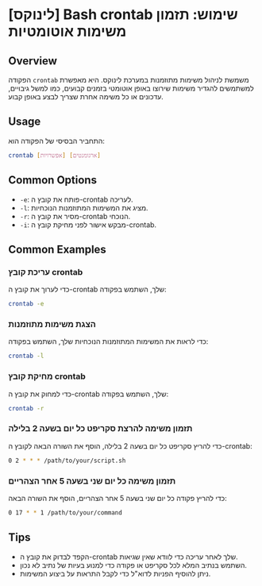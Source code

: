 # [לינוקס] Bash crontab שימוש: תזמון משימות אוטומטיות

## Overview
הפקודה `crontab` משמשת לניהול משימות מתוזמנות במערכת לינוקס. היא מאפשרת למשתמשים להגדיר משימות שירוצו באופן אוטומטי בזמנים קבועים, כמו למשל גיבויים, עדכונים או כל משימה אחרת שצריך לבצע באופן קבוע.

## Usage
התחביר הבסיסי של הפקודה הוא:

```bash
crontab [אפשרויות] [ארגומנטים]
```

## Common Options
- `-e`: פותח את קובץ ה-crontab לעריכה.
- `-l`: מציג את המשימות המתוזמנות הנוכחיות.
- `-r`: מסיר את קובץ ה-crontab הנוכחי.
- `-i`: מבקש אישור לפני מחיקת קובץ ה-crontab.

## Common Examples
### עריכת קובץ crontab
כדי לערוך את קובץ ה-crontab שלך, השתמש בפקודה:
```bash
crontab -e
```

### הצגת משימות מתוזמנות
כדי לראות את המשימות המתוזמנות הנוכחיות שלך, השתמש בפקודה:
```bash
crontab -l
```

### מחיקת קובץ crontab
כדי למחוק את קובץ ה-crontab שלך, השתמש בפקודה:
```bash
crontab -r
```

### תזמון משימה להרצת סקריפט כל יום בשעה 2 בלילה
כדי להריץ סקריפט כל יום בשעה 2 בלילה, הוסף את השורה הבאה לקובץ ה-crontab:
```bash
0 2 * * * /path/to/your/script.sh
```

### תזמון משימה כל יום שני בשעה 5 אחר הצהריים
כדי להריץ פקודה כל יום שני בשעה 5 אחר הצהריים, הוסף את השורה הבאה:
```bash
0 17 * * 1 /path/to/your/command
```

## Tips
- הקפד לבדוק את קובץ ה-crontab שלך לאחר עריכה כדי לוודא שאין שגיאות.
- השתמש בנתיב המלא לכל סקריפט או פקודה כדי למנוע בעיות של נתיב לא נכון.
- ניתן להוסיף הפניות לדוא"ל כדי לקבל התראות על ביצוע המשימות.